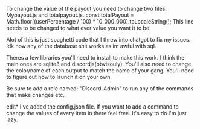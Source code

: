 To change the value of the payout you need to change two files. Mypayout.js and totalpayout.js. const totalPayout = Math.floor((userPercentage / 100) * 10_000_000).toLocaleString(); This line needs to be changed to what ever value you want it to be.

Alot of this is just spaghetti code that I threw into chatgpt to fix my issues. Idk how any of the database shit works as im awful with sql.

Theres a few libraries you'll need to install to make this work. I think the main ones are sqlite3 and discordjs(obvisouly). You'll also need to change the color/name of each output to match the name of your gang. You'll need to figure out how to launch it on your own.

Be sure to add a role named: "Discord-Admin" to run any of the commands that make changes etc.


edit* I've added the config.json file. If you want to add a command to change the values of every item in there feel free. It's easy to do I'm just lazy.
